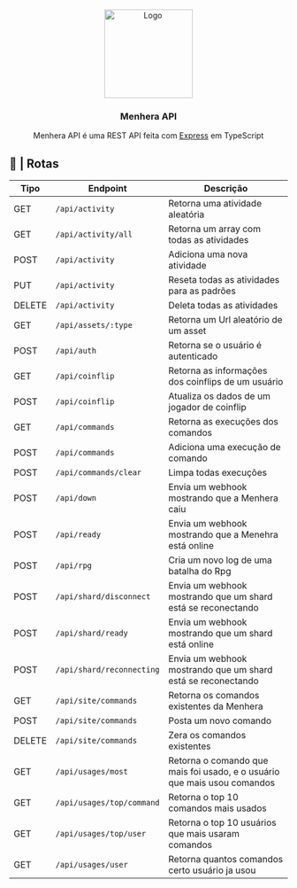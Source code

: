 <br />
<p align="center">
  <a href="https://github.com/ySnoopyDogy/Menhera-Tools">
    <img src="https://i.imgur.com/jjgBki0.png" alt="Logo" width="160" height="160">
  </a>

  <h3 align="center"> Menhera API </h3>

  <p align="center">
    Menhera API é uma REST API feita com <a href="https://expressjs.com/pt-br/">Express</a> em TypeScript
    <br />
  </p>
</p>

## 🔀 | Rotas

| Tipo   | Endpoint                  | Descrição                                                                |
| ------ | ------------------------- | ------------------------------------------------------------------------ |
| GET    | `/api/activity`           | Retorna uma atividade aleatória                                          |
| GET    | `/api/activity/all`       | Retorna um array com todas as atividades                                 |
| POST   | `/api/activity`           | Adiciona uma nova atividade                                              |
| PUT    | `/api/activity`           | Reseta todas as atividades para as padrões                               |
| DELETE | `/api/activity`           | Deleta todas as atividades                                               |
| GET    | `/api/assets/:type`       | Retorna um Url aleatório de um asset                                     |
| POST   | `/api/auth`               | Retorna se o usuário é autenticado                                       |
| GET    | `/api/coinflip`           | Retorna as informações dos coinflips de um usuário                       |
| POST   | `/api/coinflip`           | Atualiza os dados de um jogador de coinflip                              |
| GET    | `/api/commands`           | Retorna as execuções dos comandos                                        |
| POST   | `/api/commands`           | Adiciona uma execução de comando                                         |
| POST   | `/api/commands/clear`     | Limpa todas execuções                                                    |
| POST   | `/api/down`               | Envia um webhook mostrando que a Menhera caiu                            |
| POST   | `/api/ready`              | Envia um webhook mostrando que a Menehra está online                     |
| POST   | `/api/rpg`                | Cria um novo log de uma batalha do Rpg                                   |
| POST   | `/api/shard/disconnect`   | Envia um webhook mostrando que um shard está se reconectando             |
| POST   | `/api/shard/ready`        | Envia um webhook mostrando que um shard está online                      |
| POST   | `/api/shard/reconnecting` | Envia um webhook mostrando que um shard está se reconectando             |
| GET    | `/api/site/commands`      | Retorna os comandos existentes da Menhera                                |
| POST   | `/api/site/commands`      | Posta um novo comando                                                    |
| DELETE | `/api/site/commands`      | Zera os comandos existentes                                              |
| GET    | `/api/usages/most`        | Retorna o comando que mais foi usado, e o usuário que mais usou comandos |
| GET    | `/api/usages/top/command` | Retorna o top 10 comandos mais usados                                    |
| GET    | `/api/usages/top/user`    | Retorna o top 10 usuários que mais usaram comandos                       |
| GET    | `/api/usages/user`        | Retorna quantos comandos certo usuário ja usou                           |
